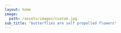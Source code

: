 ```yaml
---
layout: home
image:
  path: /assets/images/cvetak.jpg
sub_title: "butterflies are self propelled flowers"
---
```

